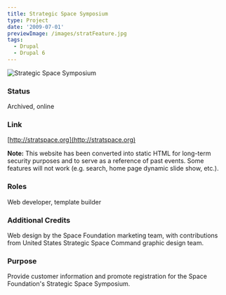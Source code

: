 ```yaml
---
title: Strategic Space Symposium
type: Project
date: '2009-07-01'
previewImage: /images/stratFeature.jpg
tags:
  - Drupal
  - Drupal 6
---
```

![Strategic Space Symposium](/images/strat.jpg)

### Status

Archived, online

### Link

[http://stratspace.org](http://stratspace.org)

**Note:** This website has been converted into static HTML for long-term security purposes and to serve as a reference of past events. Some features will not work (e.g. search, home page dynamic slide show, etc.).

### Roles

Web developer, template builder

### Additional Credits

Web design by the Space Foundation marketing team, with contributions from United States Strategic Space Command graphic design team.

### Purpose

Provide customer information and promote registration for the Space Foundation's Strategic Space Symposium.
